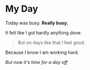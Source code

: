 # My Day
Today was busy.
**Really busy.**

It felt like I got hardly anything done.

>But on days like that I feel good.

Because I know I am working hard.

_But now it's time for a day off_
